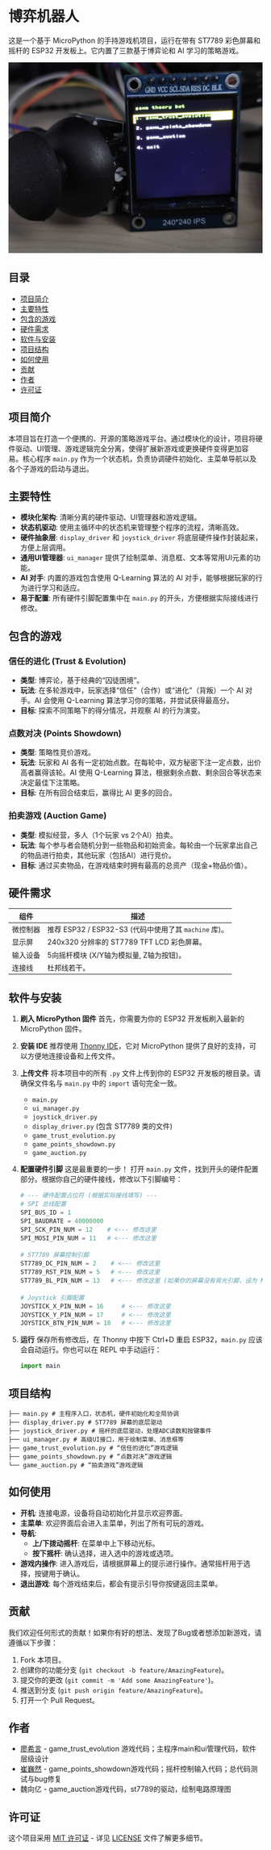 <!--
IMPORTANT: 在将此内容复制到你的 README.md 文件之前，
请务必将 `link-to-your-project-demo.gif` 替换为你的项目实际运行的 GIF 或图片链接。
这是提高项目吸引力的关键！
同时，请根据你实际选择的开源许可证，修改“许可证”部分的内容，并确保你的项目根目录有一个名为 LICENSE 的文件。
-->

# 博弈机器人

这是一个基于 MicroPython 的手持游戏机项目，运行在带有 ST7789 彩色屏幕和摇杆的 ESP32 开发板上。它内置了三款基于博弈论和 AI 学习的策略游戏。

![alt text](项目主视觉图.png)



## 目录
* [项目简介](#项目简介)
* [主要特性](#主要特性)
* [包含的游戏](#包含的游戏)
* [硬件需求](#硬件需求)
* [软件与安装](#软件与安装)
* [项目结构](#项目结构)
* [如何使用](#如何使用)
* [贡献](#贡献)
* [作者](#作者)
* [许可证](#许可证)

## 项目简介
本项目旨在打造一个便携的、开源的策略游戏平台。通过模块化的设计，项目将硬件驱动、UI管理、游戏逻辑完全分离，使得扩展新游戏或更换硬件变得更加容易。核心程序 `main.py` 作为一个状态机，负责协调硬件初始化、主菜单导航以及各个子游戏的启动与退出。

## 主要特性
*   **模块化架构**: 清晰分离的硬件驱动、UI管理器和游戏逻辑。
*   **状态机驱动**: 使用主循环中的状态机来管理整个程序的流程，清晰高效。
*   **硬件抽象层**: `display_driver` 和 `joystick_driver` 将底层硬件操作封装起来，方便上层调用。
*   **通用UI管理器**: `ui_manager` 提供了绘制菜单、消息框、文本等常用UI元素的功能。
*   **AI 对手**: 内置的游戏包含使用 Q-Learning 算法的 AI 对手，能够根据玩家的行为进行学习和适应。
*   **易于配置**: 所有硬件引脚配置集中在 `main.py` 的开头，方便根据实际接线进行修改。

## 包含的游戏

### 信任的进化 (Trust & Evolution)
*   **类型**: 博弈论，基于经典的“囚徒困境”。
*   **玩法**: 在多轮游戏中，玩家选择“信任”（合作）或“进化”（背叛）一个 AI 对手。AI 会使用 Q-Learning 算法学习你的策略，并尝试获得最高分。
*   **目标**: 探索不同策略下的得分情况，并观察 AI 的行为演变。

### 点数对决 (Points Showdown)
*   **类型**: 策略性竞价游戏。
*   **玩法**: 玩家和 AI 各有一定初始点数。在每轮中，双方秘密下注一定点数，出价高者赢得该轮。AI 使用 Q-Learning 算法，根据剩余点数、剩余回合等状态来决定最佳下注策略。
*   **目标**: 在所有回合结束后，赢得比 AI 更多的回合。

### 拍卖游戏 (Auction Game)
*   **类型**: 模拟经营，多人（1个玩家 vs 2个AI）拍卖。
*   **玩法**: 每个参与者会随机分到一些物品和初始资金。每轮由一个玩家拿出自己的物品进行拍卖，其他玩家（包括AI）进行竞价。
*   **目标**: 通过买卖物品，在游戏结束时拥有最高的总资产（现金+物品价值）。

## 硬件需求

| 组件       | 描述                                     |
|------------|------------------------------------------|
| 微控制器   | 推荐 ESP32 / ESP32-S3 (代码中使用了其 `machine` 库)。 |
| 显示屏     | 240x320 分辨率的 ST7789 TFT LCD 彩色屏幕。      |
| 输入设备   | 5向摇杆模块 (X/Y轴为模拟量, Z轴为按钮)。       |
| 连接线     | 杜邦线若干。                             |

## 软件与安装

1.  **刷入 MicroPython 固件**
    首先，你需要为你的 ESP32 开发板刷入最新的 MicroPython 固件。

2.  **安装 IDE**
    推荐使用 [Thonny IDE](https://thonny.org/)，它对 MicroPython 提供了良好的支持，可以方便地连接设备和上传文件。

3.  **上传文件**
    将本项目中的所有 `.py` 文件上传到你的 ESP32 开发板的根目录。请确保文件名与 `main.py` 中的 `import` 语句完全一致。
    *   `main.py`
    *   `ui_manager.py`
    *   `joystick_driver.py`
    *   `display_driver.py` (包含 ST7789 类的文件)
    *   `game_trust_evolution.py`
    *   `game_points_showdown.py`
    *   `game_auction.py`

4.  **配置硬件引脚**
    这是最重要的一步！ 打开 `main.py` 文件，找到开头的硬件配置部分。根据你自己的硬件接线，修改以下引脚编号：

    ```python
    # --- 硬件配置占位符 (根据实际接线填写) ---
    # SPI 总线配置
    SPI_BUS_ID = 1
    SPI_BAUDRATE = 40000000
    SPI_SCK_PIN_NUM = 12    # <--- 修改这里
    SPI_MOSI_PIN_NUM = 11   # <--- 修改这里

    # ST7789 屏幕控制引脚
    ST7789_DC_PIN_NUM = 2    # <--- 修改这里
    ST7789_RST_PIN_NUM = 5   # <--- 修改这里
    ST7789_BL_PIN_NUM = 13   # <--- 修改这里 (如果你的屏幕没有背光引脚，设为 None)

    # Joystick 引脚配置
    JOYSTICK_X_PIN_NUM = 16     # <--- 修改这里
    JOYSTICK_Y_PIN_NUM = 17     # <--- 修改这里
    JOYSTICK_BTN_PIN_NUM = 18   # <--- 修改这里
    ```

5.  **运行**
    保存所有修改后，在 Thonny 中按下 Ctrl+D 重启 ESP32，`main.py` 应该会自动运行。你也可以在 REPL 中手动运行：

    ```python
    import main
    ```

## 项目结构

    ├── main.py # 主程序入口，状态机，硬件初始化和全局协调
    ├── display_driver.py # ST7789 屏幕的底层驱动
    ├── joystick_driver.py # 摇杆的底层驱动，处理ADC读数和按键事件
    ├── ui_manager.py # 高级UI接口，用于绘制菜单、消息框等
    ├── game_trust_evolution.py # “信任的进化”游戏逻辑
    ├── game_points_showdown.py # “点数对决”游戏逻辑
    └── game_auction.py # “拍卖游戏”游戏逻辑


## 如何使用
*   **开机**: 连接电源，设备将自动初始化并显示欢迎界面。
*   **主菜单**: 欢迎界面后会进入主菜单，列出了所有可玩的游戏。
*   **导航**:
    *   **上/下拨动摇杆**: 在菜单中上下移动光标。
    *   **按下摇杆**: 确认选择，进入选中的游戏或选项。
*   **游戏内操作**: 进入游戏后，请根据屏幕上的提示进行操作。通常摇杆用于选择，按键用于确认。
*   **退出游戏**: 每个游戏结束后，都会有提示引导你按键返回主菜单。

## 贡献
我们欢迎任何形式的贡献！如果你有好的想法、发现了Bug或者想添加新游戏，请遵循以下步骤：
1.  Fork 本项目。
2.  创建你的功能分支 (`git checkout -b feature/AmazingFeature`)。
3.  提交你的更改 (`git commit -m 'Add some AmazingFeature'`)。
4.  推送到分支 (`git push origin feature/AmazingFeature`)。
5.  打开一个 Pull Request。

## 作者
*   [廖希言](https://github.com/ShiaLiao) - game_trust_evolution 游戏代码；主程序main和ui管理代码，软件层级设计
*   [崔巍然](https://github.com/cwr111) - game_points_showdown游戏代码；摇杆控制输入代码；总代码测试与bug修复
*   魏向亿 - game_auction游戏代码，st7789的驱动，绘制电路原理图

## 许可证
这个项目采用 [MIT 许可证](LICENSE) - 详见 [LICENSE](LICENSE) 文件了解更多细节。
<!-- 👆 请根据你实际选择的许可证类型修改这里，并确保你的项目根目录有一个名为 LICENSE 的文件。 -->
<!-- 常见的开源许可证有 MIT, Apache 2.0, GPLv3 等。 -->